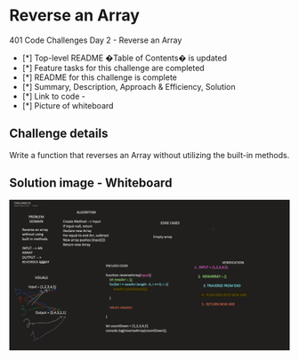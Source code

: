 # Reverse an Array

401 Code Challenges Day 2 - Reverse an Array
- [*] Top-level README �Table of Contents� is updated
- [*] Feature tasks for this challenge are completed
- [*] README for this challenge is complete
- [*] Summary, Description, Approach & Efficiency, Solution
- [*] Link to code - 
- [*] Picture of whiteboard

## Challenge details
Write a function that reverses an Array without utilizing the built-in methods.

## Solution image - Whiteboard
![Reverse an Array](./assets/challenge-01.png)